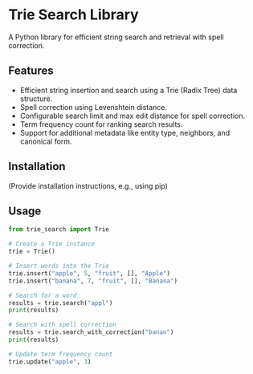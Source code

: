 # Trie Search Library

A Python library for efficient string search and retrieval with spell correction.

## Features

- Efficient string insertion and search using a Trie (Radix Tree) data structure.
- Spell correction using Levenshtein distance.
- Configurable search limit and max edit distance for spell correction.
- Term frequency count for ranking search results.
- Support for additional metadata like entity type, neighbors, and canonical form.

## Installation

(Provide installation instructions, e.g., using pip)

## Usage

```python
from trie_search import Trie

# Create a Trie instance
trie = Trie()

# Insert words into the Trie
trie.insert("apple", 5, "fruit", [], "Apple")
trie.insert("banana", 7, "fruit", [], "Banana")

# Search for a word
results = trie.search("appl")
print(results)

# Search with spell correction
results = trie.search_with_correction("banan")
print(results)

# Update term frequency count
trie.update("apple", 3)
